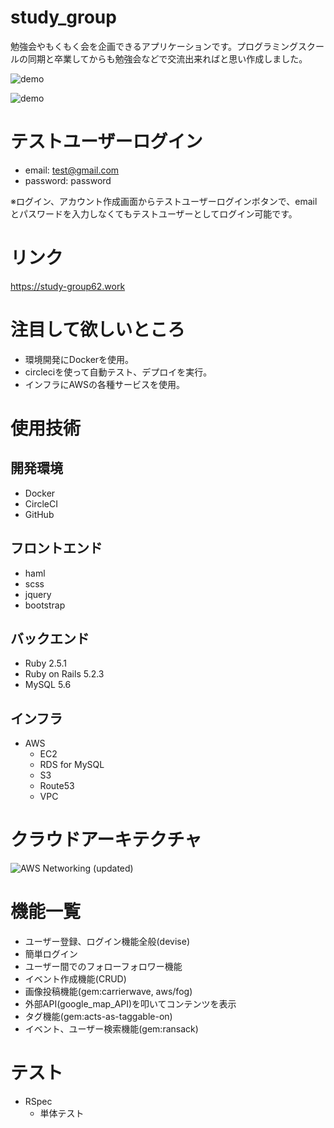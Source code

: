 # study_group
勉強会やもくもく会を企画できるアプリケーションです。プログラミングスクールの同期と卒業してからも勉強会などで交流出来ればと思い作成しました。

![demo](https://gyazo.com/e8e6903a1a969b1960d99a00c8812a8a/raw)

![demo](https://gyazo.com/f20b5c5043003b2e1cb4bc013f5bbdd7/raw)

# テストユーザーログイン
- email: test@gmail.com
- password: password

※ログイン、アカウント作成画面からテストユーザーログインボタンで、emailとパスワードを入力しなくてもテストユーザーとしてログイン可能です。

# リンク
https://study-group62.work

# 注目して欲しいところ
- 環境開発にDockerを使用。
- circleciを使って自動テスト、デプロイを実行。
- インフラにAWSの各種サービスを使用。

# 使用技術

## 開発環境
- Docker
- CircleCI
- GitHub

## フロントエンド
- haml
- scss
- jquery
- bootstrap

## バックエンド
- Ruby 2.5.1
- Ruby on Rails 5.2.3
- MySQL 5.6

## インフラ
- AWS
  - EC2
  - RDS for MySQL
  - S3
  - Route53
  - VPC


# クラウドアーキテクチャ
![AWS Networking (updated)](https://user-images.githubusercontent.com/26785257/69001806-81d84e80-0928-11ea-8c63-1888db10a518.png)

# 機能一覧
- ユーザー登録、ログイン機能全般(devise)
- 簡単ログイン
- ユーザー間でのフォローフォロワー機能
- イベント作成機能(CRUD)
- 画像投稿機能(gem:carrierwave, aws/fog)
- 外部API(google_map_API)を叩いてコンテンツを表示
- タグ機能(gem:acts-as-taggable-on)
- イベント、ユーザー検索機能(gem:ransack)

# テスト
- RSpec
  - 単体テスト

